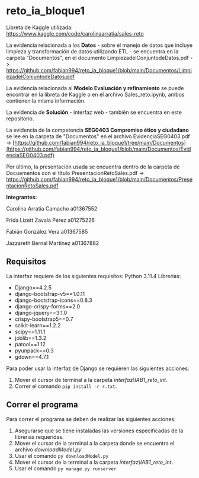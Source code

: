 # reto_ia_bloque1
 
Libreta de Kaggle utilizada: https://www.kaggle.com/code/carolinaarratia/sales-reto

La evidencia relacionada a los **Datos** - sobre el manejo de datos que incluye limpieza y transformación de datos utilizando ETL - se encuentra en la carpeta "Documentos", en el documento LimpiezadelConjuntodeDatos.pdf -> https://github.com/fabian994/reto_ia_bloque1/blob/main/Documentos/LimpiezadelConjuntodeDatos.pdf

La evidencia relacionada al **Modelo Evaluación y refinamiento** se puede encontrar en la libreta de Kaggle o en el archivo Sales_reto.ipynb, ambos contienen la misma información.

La evidencia de **Solución** - interfaz web - también se encuentra en este repositorio.

La evidencia de la competencia **SEG0403 Compromiso ético y ciudadano** se lee en la carpeta de "Documentos" en el archivo EvidenciaSEG0403.pdf -> [https://github.com/fabian994/reto_ia_bloque1/tree/main/Documentos](https://github.com/fabian994/reto_ia_bloque1/blob/main/Documentos/EvidenciaSEG0403.pdf)

Por último, la presentación usada se encuentra dentro de la carpeta de Docuementos con el título PresentacionRetoSales.pdf -> https://github.com/fabian994/reto_ia_bloque1/blob/main/Documentos/PresentacionRetoSales.pdf

**Integrantes:**

Carolina Arratia Camacho
a01367552

Frida Lizett Zavala Pérez
a01275226

Fabián González Vera
a01367585

Jazzareth Bernal Martínez
a01367882

Requisitos
-----
La interfaz requiere de los siguientes requisitos:
Python 3.11.4
Librerias:
- Django==4.2.5
- django-bootstrap-v5==1.0.11
- django-bootstrap-icons==0.8.3
- django-crispy-forms==2.0
- django-jquery==3.1.0
- crispy-bootstrap5==0.7
- scikit-learn==1.2.2
- scipy==1.11.1
- joblib==1.3.2
- patool==1.12
- pyunpack==0.3
- gdown==4.7.1

Para poder usar la interfaz de Django se requieren las siguientes acciones:
1. Mover el cursor de terminal a la carpeta *interfaz\IAB1_reto_int*.
2. Correr el comando `pip install -r r.txt`.

Correr el programa
---
Para correr el programa se deben de realizar las siguientes acciones:
1. Asegurarse que se tiene instaladas las versiones especificadas de la librerias requeridas.
2. Mover el cursor de la terminal a la carpeta donde se encuentra el archivo *downloadModel.py*.
3. Usar el comando `py downloadModel.py`
4. Mover el cursor de la terminal a la carpeta *interfaz\IAB1_reto_int*.
5. Usar el comando `py manage.py runserver`
